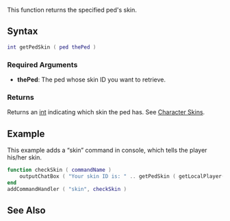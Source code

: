 This function returns the specified ped's skin.

Syntax
------

``` lua
int getPedSkin ( ped thePed )
```

### Required Arguments

-   **thePed**: The ped whose skin ID you want to retrieve.

### Returns

Returns an [int](/int.md "wikilink") indicating which skin the ped has. See [Character Skins](/Character_Skins.md "wikilink").

Example
-------

This example adds a “skin” command in console, which tells the player his/her skin.

``` lua
function checkSkin ( commandName )
    outputChatBox ( "Your skin ID is: " .. getPedSkin ( getLocalPlayer() ) )
end
addCommandHandler ( "skin", checkSkin )
```

See Also
--------
